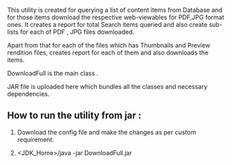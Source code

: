 This utility is created for querying a list of content items from Database and for those items
download the respective web-viewables for PDF,JPG format ones.
It creates a report for total Search items queried and also create sub-lists for each of
PDF , JPG files downloaded.

Apart from that for each of the files which has Thumbnails and Preview rendition files,
creates report for each of them and also downloads the items.

DownloadFull is the main class .

JAR file is uploaded here which bundles all the classes and necessary dependencies.

How to run the utility from jar :
--------------------------------
1. Download the config file and make the changes as per custom requirement.

2. <JDK_Home>/java -jar DownloadFull.jar